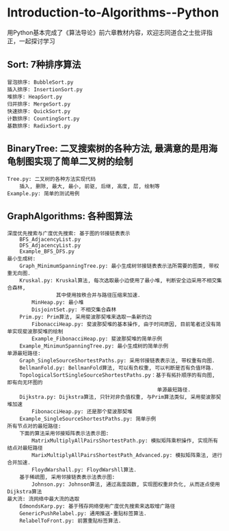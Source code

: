 # Introduction-to-Algorithms--Python
用Python基本完成了《算法导论》前六章教材内容，欢迎志同道合之士批评指正，一起探讨学习

## Sort: 7种排序算法
    冒泡排序: BubbleSort.py
    插入排序: InsertionSort.py
    堆排序: HeapSort.py
    归并排序: MergeSort.py
    快速排序: QuickSort.py
    计数排序: CountingSort.py
    基数排序: RadixSort.py
    
## BinaryTree: 二叉搜索树的各种方法, 最满意的是用海龟制图实现了简单二叉树的绘制
    Tree.py: 二叉树的各种方法实现代码
        插入, 删除, 最大, 最小, 前驱, 后继, 高度, 层, 绘制等
    Example.py: 简单的测试用例

## GraphAlgorithms: 各种图算法
    深度优先搜索与广度优先搜索: 基于图的邻接链表表示
        BFS_AdjacencyList.py
        DFS_AdjacencyList.py
        Example_BFS_DFS.py
    最小生成树:
        Graph_MinimumSpanningTree.py: 最小生成树邻接链表表示法所需要的图类, 带权重无向图.
        Kruskal.py: Kruskal算法, 每次选取最小边使用了最小堆, 判断安全边采用不相交集合森林, 
                    其中使用按秩合并与路径压缩来加速.
            MinHeap.py: 最小堆
            DisjointSet.py: 不相交集合森林
        Prim.py: Prim算法, 采用斐波那契堆来选取一条新的边
            FibonacciHeap.py: 斐波那契堆的基本操作, 由于时间原因, 目前笔者还没有简单实现斐波那契堆的绘制
            Example_FibonacciHeap.py: 斐波那契堆的简单示例
        Example_MinimunSpanningTree.py: 最小生成树的简单示例
    单源最短路径:
        Graph_SingleSourceShortestPaths.py: 采用邻接链表表示法, 带权重有向图.
        BellmanFold.py: BellmanFold算法, 可以有负权重, 可以判断是否有负值环路.
        TopologicalSortSingleSourceShortestPaths.py：基于有拓扑顺序的有向图, 即有向无环图的
                                                     单源最短路径.
        Dijkstra.py: Dijkstra算法, 只针对非负值权重, 与Prim算法类似, 采用斐波那契堆加速
            FibonacciHeap.py: 还是那个斐波那契堆
        Example_SingleSourceShortestPaths.py: 简单示例
    所有节点对的最短路径:
        下面的算法采用邻接矩阵表示法表示图:
            MatrixMultiplyAllPairsShortestPath.py: 模拟矩阵乘积操作, 实现所有结点对最短路径
            MarixMultiplyAllPairsShortestPath_Advanced.py: 模拟矩阵乘法, 进行合并加速.
            FloydWarshall.py: FloydWarshll算法.
        基于稀疏图, 采用邻接链表表示法表示图:
            Johnson.py: Johnson算法, 通过高度函数, 实现图权重非负化, 从而逐点使用Dijkstra算法
    最大流: 流网络中最大流的选取
        EdmondsKarp.py: 基于残存网络使用广度优先搜索来选取增广路径
        GenericPushRelabel.py: 通用推送-重贴标签算法.
        RelabelToFront.py: 前置重贴标签算法.
